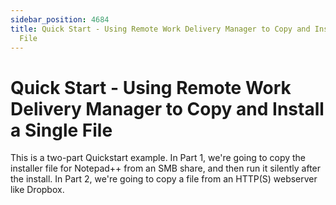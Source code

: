 ```yaml
---
sidebar_position: 4684
title: Quick Start - Using Remote Work Delivery Manager to Copy and Install a Single
  File
---
```


# Quick Start - Using Remote Work Delivery Manager to Copy and Install a Single File

This is a two-part Quickstart example. In Part 1, we're going to copy the installer file for Notepad++ from an SMB share, and then run it silently after the install. In Part 2, we're going to copy a file from an HTTP(S) webserver like Dropbox.